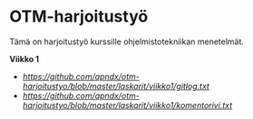 # OTM-harjoitustyö

Tämä on harjoitustyö kurssille ohjelmistotekniikan menetelmät.

**Viikko 1**
* *https://github.com/apndx/otm-harjoitustyo/blob/master/laskarit/viikko1/gitlog.txt*
* *https://github.com/apndx/otm-harjoitustyo/blob/master/laskarit/viikko1/komentorivi.txt*

